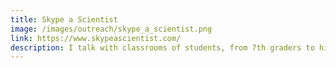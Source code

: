 ```yaml
---
title: Skype a Scientist
image: /images/outreach/skype_a_scientist.png
link: https://www.skypeascientist.com/
description: I talk with classrooms of students, from 7th graders to high schoolers, about my experience as an astrophysicist via the <a href="https://www.skypeascientist.com/">Skype a Scientist</a> program.
---
```

